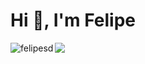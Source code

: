 <h1 align="">Hi 👋, I'm Felipe</h1>

<img align="left" 
     src="https://github-readme-stats.vercel.app/api/top-langs?username=felipesd&show_icons=true&locale=en&layout=compact&bg_color=0d1117&text_color=ffffff&title_color=ffffff" 
     alt="felipesd" />
     
<a href="https://www.linkedin.com/in/felipe-da-silva-damasceno/">
<img src="https://img.shields.io/badge/LinkedIn-0077B5?style=for-the-badge&logo=linkedin&logoColor=white" /> 
</a><br>
